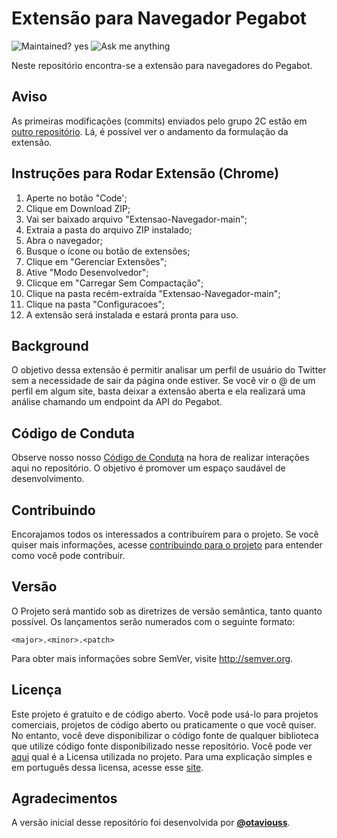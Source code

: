 # Extensão para Navegador Pegabot

![Maintained? yes](https://img.shields.io/badge/Maintained%3F-yes-green.svg)
![Ask me anything](https://img.shields.io/badge/Ask%20me-anything-1abc9c.svg)

Neste repositório encontra-se a extensão para navegadores do Pegabot.

## Aviso
As primeiras modificações (commits) enviados pelo grupo 2C estão em [outro repositório](https://github.com/edujpmouta/challenge). Lá, é possível ver o andamento da formulação da extensão. 

## Instruções para Rodar Extensão (Chrome)
1. Aperte no botão "Code';
2. Clique em Download ZIP;
3. Vai ser baixado arquivo "Extensao-Navegador-main";
4. Extraia a pasta do arquivo ZIP instalado;
5. Abra o navegador;
6. Busque o ícone ou botão de extensões;
7. Clique em "Gerenciar Extensões";
8. Ative "Modo Desenvolvedor";
9. Clicque em "Carregar Sem Compactação";
10. Clique na pasta recém-extraída "Extensao-Navegador-main";
11. Clique na pasta "Configuracoes";
12. A extensão será instalada e estará pronta para uso.

## Background

O objetivo dessa extensão é permitir analisar um perfil de usuário do Twitter sem a necessidade de sair da página onde estiver. Se você vir o @ de um perfil em algum site, basta deixar a extensão aberta e ela realizará uma análise chamando um endpoint da API do Pegabot.

## Código de Conduta

Observe nosso nosso [Código de Conduta](./CODE_OF_CONDUCT.md) na hora de realizar interações aqui no repositório. O objetivo é promover um espaço saudável de desenvolvimento.

## Contribuindo

Encorajamos todos os interessados a contribuírem para o projeto. Se você quiser mais informações, acesse [contribuindo para o projeto](/CONTRIBUTING.md) para entender como você pode contribuir.

## Versão

O Projeto será mantido sob as diretrizes de versão semântica, tanto quanto possível. Os lançamentos serão numerados com o seguinte formato:

`<major>.<minor>.<patch>`

Para obter mais informações sobre SemVer, visite http://semver.org.

## Licença

Este projeto é gratuito e de código aberto. Você pode usá-lo para projetos comerciais, projetos de código aberto ou praticamente o que você quiser. No entanto, você deve disponibilizar o código fonte de qualquer biblioteca que utilize código fonte disponibilizado nesse repositório. Você pode ver [aqui](/LICENSE) qual é a Licensa utilizada no projeto. Para uma explicação simples e em português dessa licensa, acesse esse [site](http://escolhaumalicenca.com.br/licencas/lgpl-v3/#).


## Agradecimentos

A versão inicial desse repositório foi desenvolvida por **[@otaviouss](https://github.com/otaviouss)**.


